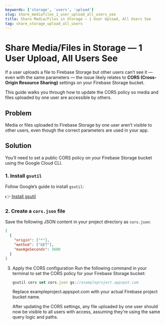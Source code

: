 ```yaml
---
keywords: ['storage', 'users', 'upload']
slug: share_mediafiles_1_user_upload_all_users_see
title: Share Media/Files in Storage — 1 User Upload, All Users See
tag: share_storage_upload_all_users
---
```


# Share Media/Files in Storage — 1 User Upload, All Users See

If a user uploads a file to Firebase Storage but other users can’t see it — even with the same parameters — the issue likely relates to **CORS (Cross-Origin Resource Sharing)** settings on your Firebase Storage bucket.

This guide walks you through how to update the CORS policy so media and files uploaded by one user are accessible by others.

## Problem

Media or files uploaded to Firebase Storage by one user aren’t visible to other users, even though the correct parameters are used in your app.

## Solution

You’ll need to set a public CORS policy on your Firebase Storage bucket using the Google Cloud CLI.

### 1. Install `gsutil`

Follow Google’s guide to install `gsutil`:

👉 [Install gsutil](https://cloud.google.com/storage/docs/gsutil_install)

### 2. Create a `cors.json` file

Save the following JSON content in your project directory as `cors.json`:

```json
[
  {
    "origin": ["*"],
    "method": ["GET"],
    "maxAgeSeconds": 3600
  }
]
```

3. Apply the CORS configuration
  Run the following command in your terminal to set the CORS policy for your Firebase Storage bucket: 

    ```js
    gsutil cors set cors.json gs://exampleproject.appspot.com
    ```

    Replace exampleproject.appspot.com with your actual Firebase project bucket name.

    After updating the CORS settings, any file uploaded by one user should now be visible to all users with access, assuming they’re using the same query logic and paths.